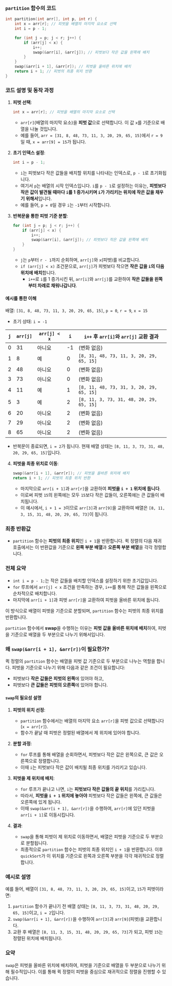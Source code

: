 
### `partition` 함수의 코드
```c
int partition(int arr[], int p, int r) {
    int x = arr[r]; // 피벗을 배열의 마지막 요소로 선택
    int i = p - 1;

    for (int j = p; j < r; j++) {
        if (arr[j] < x) {
            i++;
            swap(&arr[i], &arr[j]); // 피벗보다 작은 값을 왼쪽에 배치
        }
    }
    swap(&arr[i + 1], &arr[r]); // 피벗을 올바른 위치에 배치
    return i + 1; // 피벗의 최종 위치 반환
}
```

### 코드 설명 및 동작 과정

1. **피벗 선택**: 
   ```c
   int x = arr[r]; // 피벗을 배열의 마지막 요소로 선택
   ```
   - `arr[r]`(배열의 마지막 요소)을 **피벗 값**으로 선택합니다. 이 값 `x`를 기준으로 배열을 나눌 것입니다.
   - 예를 들어, `arr = [31, 8, 48, 73, 11, 3, 20, 29, 65, 15]`에서 `r = 9`일 때, `x = arr[9] = 15`가 됩니다.

2. **초기 인덱스 설정**:
   ```c
   int i = p - 1;
   ```
   - `i`는 피벗보다 작은 값들을 배치할 위치를 나타내는 인덱스로, `p - 1`로 초기화됩니다.
   - 여기서 `p`는 배열의 시작 인덱스입니다. `i`를 `p - 1`로 설정하는 이유는, **피벗보다 작은 값이 발견될 때마다 `i`를 1 증가시키며 `i`가 가리키는 위치에 작은 값을 채우기 위해서**입니다.
   - 예를 들어, `p = 0`일 경우 `i`는 `-1`부터 시작합니다.

3. **반복문을 통한 피벗 기준 분할**:
   ```c
   for (int j = p; j < r; j++) {
       if (arr[j] < x) {
           i++;
           swap(&arr[i], &arr[j]); // 피벗보다 작은 값을 왼쪽에 배치
       }
   }
   ```
   - `j`는 `p`부터 `r - 1`까지 순회하며, `arr[j]`와 `x`(피벗)를 비교합니다.
   - `if (arr[j] < x)` 조건문으로, `arr[j]`가 피벗보다 작으면 **작은 값을 `i`의 다음 위치에 배치**합니다.
     - `i++`로 `i`를 1 증가시킨 뒤, `arr[i]`와 `arr[j]`를 교환하여 **작은 값들을 왼쪽부터 차례로 채워나갑니다**.

#### 예시를 통한 이해
배열: `[31, 8, 48, 73, 11, 3, 20, 29, 65, 15]`, `p = 0`, `r = 9`, `x = 15`
- 초기 상태: `i = -1`

| `j` | `arr[j]` | `arr[j] < x` | `i` | `i++` 후 `arr[i]`와 `arr[j]` 교환 결과        |
|-----|----------|--------------|-----|---------------------------------------------|
| 0   | 31       | 아니요       | -1  | (변화 없음)                                 |
| 1   | 8        | 예           | 0   | `[8, 31, 48, 73, 11, 3, 20, 29, 65, 15]`    |
| 2   | 48       | 아니요       | 0   | (변화 없음)                                 |
| 3   | 73       | 아니요       | 0   | (변화 없음)                                 |
| 4   | 11       | 예           | 1   | `[8, 11, 48, 73, 31, 3, 20, 29, 65, 15]`    |
| 5   | 3        | 예           | 2   | `[8, 11, 3, 73, 31, 48, 20, 29, 65, 15]`    |
| 6   | 20       | 아니요       | 2   | (변화 없음)                                 |
| 7   | 29       | 아니요       | 2   | (변화 없음)                                 |
| 8   | 65       | 아니요       | 2   | (변화 없음)                                 |

- 반복문이 종료되면, `i = 2`가 됩니다. 현재 배열 상태는 `[8, 11, 3, 73, 31, 48, 20, 29, 65, 15]`입니다.

4. **피벗을 최종 위치로 이동**:
   ```c
   swap(&arr[i + 1], &arr[r]); // 피벗을 올바른 위치에 배치
   return i + 1; // 피벗의 최종 위치 반환
   ```
   - 마지막으로 `arr[i + 1]`과 `arr[r]`을 교환하여 **피벗을 `i + 1` 위치에 둡니다**.
   - 이로써 피벗 `15`의 왼쪽에는 모두 `15`보다 작은 값들이, 오른쪽에는 큰 값들이 배치됩니다.
   - 이 예시에서, `i + 1 = 3`이므로 `arr[3]`과 `arr[9]`을 교환하여 배열은 `[8, 11, 3, 15, 31, 48, 20, 29, 65, 73]`이 됩니다.

### 최종 반환값
- `partition` 함수는 **피벗의 최종 위치**인 `i + 1`을 반환합니다. 퀵 정렬의 다음 재귀 호출에서는 이 반환값을 기준으로 **왼쪽 부분 배열**과 **오른쪽 부분 배열**을 각각 정렬합니다.

### 전체 요약
- `int i = p - 1;`는 작은 값들을 배치할 인덱스를 설정하기 위한 초기값입니다.
- `for` 루프에서 `arr[j] < x` 조건을 만족하는 경우, `i++`를 통해 작은 값들을 왼쪽으로 순차적으로 배치합니다.
- 마지막에 `arr[i + 1]`과 피벗 `arr[r]`을 교환하여 피벗을 올바른 위치에 둡니다.

이 방식으로 배열이 피벗을 기준으로 분할되며, `partition` 함수는 피벗의 최종 위치를 반환합니다.


`partition` 함수에서 **swap**을 수행하는 이유는 **피벗 값을 올바른 위치에 배치**하여, 피벗을 기준으로 배열을 두 부분으로 나누기 위해서입니다. 

### 왜 `swap(&arr[i + 1], &arr[r])`이 필요한가?

퀵 정렬의 `partition` 함수는 배열을 피벗 값 기준으로 두 부분으로 나누는 역할을 합니다. 피벗을 기준으로 나누기 위해 다음과 같은 조건이 필요합니다:
- 피벗보다 **작은 값들은 피벗의 왼쪽**에 있어야 하고,
- 피벗보다 **큰 값들은 피벗의 오른쪽**에 있어야 합니다.

#### `swap`의 필요성 설명

1. **피벗의 위치 선정**:
   - `partition` 함수에서는 배열의 마지막 요소 `arr[r]`을 피벗 값으로 선택합니다 (`x = arr[r]`).
   - 함수가 끝날 때 피벗은 정렬된 배열에서 제 위치에 있어야 합니다.

2. **분할 과정**:
   - `for` 루프를 통해 배열을 순회하면서, 피벗보다 작은 값은 왼쪽으로, 큰 값은 오른쪽으로 정렬합니다.
   - 이때 `i`는 피벗보다 작은 값이 배치될 최종 위치를 가리키고 있습니다.

3. **피벗을 제 위치에 배치**:
   - `for` 루프가 끝나고 나면, `i`는 **피벗보다 작은 값들의 끝 위치**를 가리킵니다.
   - 따라서, **피벗을 `i + 1` 위치에 놓아야** 피벗보다 작은 값들은 왼쪽에, 큰 값들은 오른쪽에 있게 됩니다.
   - 이때 `swap(&arr[i + 1], &arr[r])`을 수행하여, `arr[r]`에 있던 피벗을 `arr[i + 1]`로 이동시킵니다.

4. **결과**:
   - `swap`을 통해 피벗이 제 위치로 이동하면서, 배열은 피벗을 기준으로 두 부분으로 분할됩니다.
   - 최종적으로 `partition` 함수는 피벗의 최종 위치인 `i + 1`을 반환합니다. 이후 `quickSort`가 이 위치를 기준으로 왼쪽과 오른쪽 부분을 각각 재귀적으로 정렬합니다.

### 예시로 설명
예를 들어, 배열이 `[31, 8, 48, 73, 11, 3, 20, 29, 65, 15]`이고, `15`가 피벗이라면:
1. `partition` 함수가 끝나기 전 배열 상태는 `[8, 11, 3, 73, 31, 48, 20, 29, 65, 15]`이고, `i = 2`입니다.
2. `swap(&arr[i + 1], &arr[r])`을 수행하여 `arr[3]`과 `arr[9]`(피벗)을 교환합니다.
3. 교환 후 배열은 `[8, 11, 3, 15, 31, 48, 20, 29, 65, 73]`가 되고, 피벗 `15`는 정렬된 위치에 배치됩니다.

### 요약
`swap`은 피벗을 올바른 위치에 배치하여, 피벗을 기준으로 배열을 두 부분으로 나누기 위해 필수적입니다. 이를 통해 퀵 정렬이 피벗을 중심으로 재귀적으로 정렬을 진행할 수 있습니다.